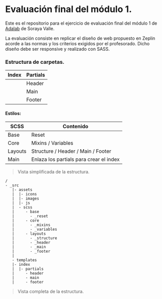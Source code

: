 
# Evaluación final del módulo 1.
Este es el repositorio para el ejercicio de evaluación final del módulo 1 de [Adalab](https://adalab.es) de Soraya Valle.

La evaluación consiste en replicar el diseño de web propuesto en Zeplin acorde a las normas y los criterios exigidos por el profesorado. Dicho diseño debe ser responsive y realizado con SASS.

### Estructura de carpetas.

|Index|Partials| 
|--|--|
||Header|
||Main|
||Footer|

#### Estilos:
|SCSS|Contenido
|--|--|
|Base| Reset
|Core| Mixins / Variables
|Layouts| Structure / Header / Main / Footer
|Main| Enlaza los partials para crear el index

> Vista simplificada de la estructura.
```
/
- _src
   |- assets
   |  |- icons
   |  |- images
   |  |- js
   |  - scss
   |     - base
   |       - _reset
   |     - core
   |       - _mixins
   |       - _variables
   |     - layouts
   |       - _structure
   |       - _header
   |       - _main
   |       - _footer
   |
   - templates
   |- index
   |  |- partials
   |     - header
   |     - main
   |     - footer
```
> Vista completa de la estructura.